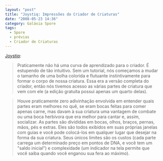 ```yaml
---
layout: "post"
title: "Joystiq: Impressões do Criador de Criaturas"
date: "2008-05-23 14:36"
category: Galáxia Spore
tags:
  - Spore
  - prévias
  - Criador de Criaturas
---
```

[Joystiq](http://www.joystiq.com/2008/05/23/joystiq-hands-on-spore-creature-creator-and-the-birth-of-sporky/):

> Praticamente não há uma curva de aprendizado para o criador. É estupendo de tão intuitivo. Sem um tutorial, nós começamos a mudar o tamanho de uma bolha colorida e flutuante instintivamente para formar o corpo de nossa criatura. Essa era a versão completa do criador, então nós tivemos acesso as várias partes de criatura que vem com ele (a edição gratuita possui apenas um quarto delas).

> Houve praticamente zero adivinhação envolvida em entender quais partes eram melhores no quê, se eram bocas feitas para comer apenas carne, mas davam à sua criatura uma vantagem de combate ou uma boca herbívora que era melhor para cantar e, assim, socializar. As partes são divididas em bocas, olhos, braços, pernas, mãos, pés e extras. Eles são todos exibidos em suas próprias janelas com guias e você pode colocá-los em qualquer lugar que desejar na forma da sua criatura. Seus únicos limites são os custos (cada parte carrega um determinado preço em pontos de DNA, e você tem um "saldo inicial") e complexidade (um indicador na tela permite que você saiba quando você enganou sua fera ao máximo).
